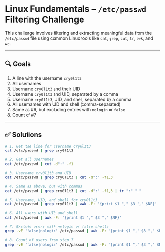 # Linux Fundamentals – `/etc/passwd` Filtering Challenge

This challenge involves filtering and extracting meaningful data from the `/etc/passwd` file using common Linux tools like `cat`, `grep`, `cut`, `tr`, `awk`, and `wc`.

---

## 🔍 Goals

1. A line with the username `cry0l1t3`  
2. All usernames  
3. Username `cry0l1t3` and their UID  
4. Username `cry0l1t3` and UID, separated by a comma  
5. Username `cry0l1t3`, UID, and shell, separated by a comma  
6. All usernames with UID and shell (comma-separated)  
7. Same as #6, but excluding entries with `nologin` or `false`  
8. Count of #7  

---

## ✅ Solutions

```bash
# 1. Get the line for username cry0l1t3
cat /etc/passwd | grep cry0l1t3

# 2. Get all usernames
cat /etc/passwd | cut -d":" -f1

# 3. Username cry0l1t3 and UID
cat /etc/passwd | grep cry0l1t3 | cut -d":" -f1,3

# 4. Same as above, but with commas
cat /etc/passwd | grep cry0l1t3 | cut -d":" -f1,3 | tr ":" ","

# 5. Username, UID, and shell for cry0l1t3
cat /etc/passwd | grep cry0l1t3 | awk -F: '{print $1 "," $3 "," $NF}'

# 6. All users with UID and shell
cat /etc/passwd | awk -F: '{print $1 "," $3 "," $NF}'

# 7. Exclude users with nologin or false shells
grep -vE 'false|nologin' /etc/passwd | awk -F: '{print $1 "," $3 "," $NF}'

# 8. Count of users from step 7
grep -vE 'false|nologin' /etc/passwd | awk -F: '{print $1 "," $3 "," $NF}' | tee /dev/tty | wc -l
